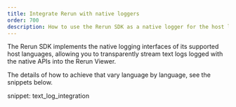```yaml
---
title: Integrate Rerun with native loggers
order: 700
description: How to use the Rerun SDK as a native logger for the host language
---
```


The Rerun SDK implements the native logging interfaces of its supported host languages, allowing you to transparently stream text logs logged with the native APIs into the Rerun Viewer.

The details of how to achieve that vary language by language, see the snippets below.

snippet: text_log_integration

<picture>
  <img src="https://static.rerun.io/text_log_integration/9737d0c986325802a9885499d6fcc773b1736488/full.png" alt="">
  <source media="(max-width: 480px)" srcset="https://static.rerun.io/text_log_integration/9737d0c986325802a9885499d6fcc773b1736488/480w.png">
  <source media="(max-width: 768px)" srcset="https://static.rerun.io/text_log_integration/9737d0c986325802a9885499d6fcc773b1736488/768w.png">
  <source media="(max-width: 1024px)" srcset="https://static.rerun.io/text_log_integration/9737d0c986325802a9885499d6fcc773b1736488/1024w.png">
  <source media="(max-width: 1200px)" srcset="https://static.rerun.io/text_log_integration/9737d0c986325802a9885499d6fcc773b1736488/1200w.png">
</picture>
